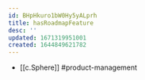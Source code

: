 ```yaml
---
id: BHpHkuro1bW0Hy5yALprh
title: hasRoadmapFeature
desc: ''
updated: 1671319951001
created: 1644849621782
---
```



- [[c.Sphere]] #product-management
